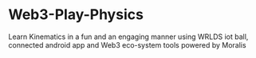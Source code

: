 # Web3-Play-Physics
Learn Kinematics in a fun and an engaging manner using WRLDS iot ball, connected android app and Web3 eco-system tools powered by Moralis
